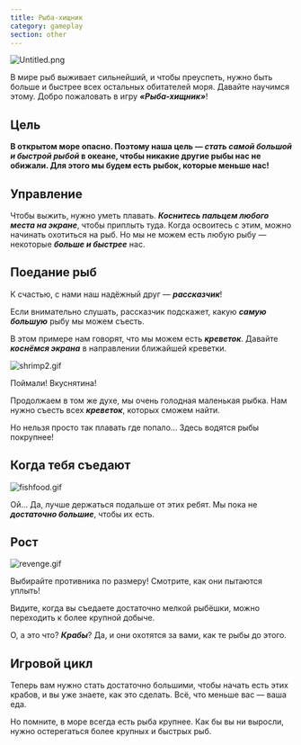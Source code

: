 ```yaml
---
title: Рыба-хищник
category: gameplay
section: other
---
```

![Untitled.png](https://help.studycat.com/hc/article_attachments/34916165069849)

В мире рыб выживает сильнейший, и чтобы преуспеть, нужно быть больше и быстрее всех остальных обитателей моря. Давайте научимся этому. Добро пожаловать в игру ***«Рыба-хищник»***!

## **Цель**

**В открытом море опасно. Поэтому наша цель — ***стать самой большой и быстрой рыбой*** в океане, чтобы никакие другие рыбы нас не обижали. Для этого мы будем есть рыбок, которые меньше нас!**

## **Управление**

Чтобы выжить, нужно уметь плавать. ***Коснитесь пальцем любого места на экране***, чтобы приплыть туда. Когда освоитесь с этим, можно начинать охотиться на рыб. Но мы не можем есть любую рыбу — некоторые ***больше и быстрее*** нас.

## **Поедание рыб**

К счастью, с нами наш надёжный друг — ***рассказчик***!

Если внимательно слушать, рассказчик подскажет, какую ***самую большую*** рыбу мы можем съесть.

В этом примере нам говорят, что мы можем есть ***креветок***. Давайте ***коснёмся экрана*** в направлении ближайшей креветки.

![shrimp2.gif](https://help.studycat.com/hc/article_attachments/34916149686297)

Поймали! Вкуснятина!

Продолжаем в том же духе, мы очень голодная маленькая рыбка. Нам нужно съесть всех ***креветок***, которых сможем найти.

Но нельзя просто так плавать где попало... Здесь водятся рыбы покрупнее!

## **Когда тебя съедают**

![fishfood.gif](https://help.studycat.com/hc/article_attachments/34918253174937)

Ой... Да, лучше держаться подальше от этих ребят. Мы пока не ***достаточно большие***, чтобы их есть.

## **Рост**

![revenge.gif](https://help.studycat.com/hc/article_attachments/34918253176345)

Выбирайте противника по размеру! Смотрите, как они пытаются уплыть!

Видите, когда вы съедаете достаточно мелкой рыбёшки, можно переходить к более крупной добыче.

О, а это что? ***Крабы***? Да, и они охотятся за вами, как те рыбы до этого.

## **Игровой цикл**

Теперь вам нужно стать достаточно большими, чтобы начать есть этих крабов, и вы уже знаете, как это сделать. Всё, что меньше вас — ваша еда.

Но помните, в море всегда есть рыба крупнее. Как бы вы ни выросли, нужно остерегаться более крупных и быстрых рыб.